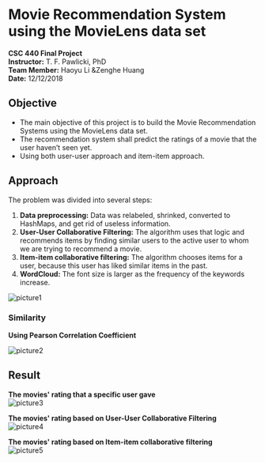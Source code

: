 # Movie Recommendation System using the MovieLens data set

**CSC 440 Final Project**  
**Instructor:** T. F. Pawlicki, PhD  
**Team Member:** Haoyu Li &Zenghe Huang  
**Date:** 12/12/2018  

## Objective

* The main objective of this project is to build the Movie Recommendation Systems using the MovieLens data set. 
* The recommendation system shall predict the ratings of a movie that the user haven’t seen yet.
* Using both user-user approach and item-item approach.

## Approach

The problem was divided into several steps:

1. **Data preprocessing:** Data was relabeled, shrinked, converted to HashMaps, and get rid of useless information.
2. **User-User Collaborative Filtering:** The algorithm uses that logic and recommends items by finding similar users to the active user to whom we are trying to recommend a movie.
3. **Item-item collaborative filtering:** The algorithm chooses items for a user, because this user has liked similar items in the past.
4. **WordCloud:** The font size is larger as the frequency of the keywords increase.

![picture1](https://user-images.githubusercontent.com/45834302/49903367-fc554000-fe34-11e8-925a-335c80380114.png)

### Similarity

**Using Pearson Correlation Coefficient**

![picture2](https://user-images.githubusercontent.com/45834302/49903692-06c40980-fe36-11e8-98c1-c60a935336c0.png)

## Result

**The movies' rating that a specific user gave**  
![picture3](https://user-images.githubusercontent.com/45834302/49903780-47bc1e00-fe36-11e8-83d1-d8f338d4fbab.png)

**The movies' rating based on User-User Collaborative Filtering**  
![picture4](https://user-images.githubusercontent.com/45834302/49903784-4985e180-fe36-11e8-8753-5ab31727ff98.png)

**The movies' rating based on Item-item collaborative filtering**  
![picture5](https://user-images.githubusercontent.com/45834302/49903786-4b4fa500-fe36-11e8-81ae-0139009dafe8.png)


